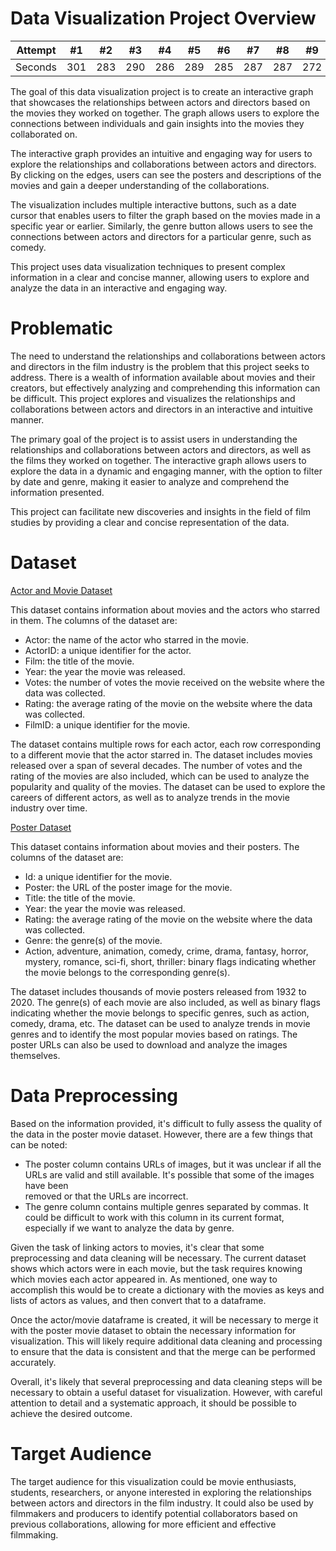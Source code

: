 # Data Visualization Project Overview


Attempt | #1 | #2 | #3 | #4 | #5 | #6 | #7 | #8 | #9 | #10 | #11
--- | --- | --- | --- |--- |--- |--- |--- |--- |--- |--- |---
Seconds | 301 | 283 | 290 | 286 | 289 | 285 | 287 | 287 | 272 | 276 | 269


The goal of this data visualization project is to create an interactive graph that showcases the relationships between actors and directors based on the movies they worked on together. The graph allows users to explore the connections between individuals and gain insights into the movies they collaborated on.

The interactive graph provides an intuitive and engaging way for users to explore the relationships and collaborations between actors and directors. By clicking on the edges, users can see the posters and descriptions of the movies and gain a deeper understanding of the collaborations.

The visualization includes multiple interactive buttons, such as a date cursor that enables users to filter the graph based on the movies made in a specific year or earlier. Similarly, the genre button allows users to see the connections between actors and directors for a particular genre, such as comedy.

This project uses data visualization techniques to present complex information in a clear and concise manner, allowing users to explore and analyze the data in an interactive and engaging way.

# Problematic

The need to understand the relationships and collaborations between actors and directors in the film industry is the problem that this project seeks to address. There is a wealth of information available about movies and their creators, but effectively analyzing and comprehending this information can be difficult. This project explores and visualizes the relationships and collaborations between actors and directors in an interactive and intuitive manner.

The primary goal of the project is to assist users in understanding the relationships and collaborations between actors and directors, as well as the films they worked on together. The interactive graph allows users to explore the data in a dynamic and engaging manner, with the option to filter by date and genre, making it easier to analyze and comprehend the information presented.

This project can facilitate new discoveries and insights in the field of film studies by providing a clear and concise representation of the data.

# Dataset
[Actor and Movie Dataset](https://github.com/KenjiTet/MA2-Kenji-Aymeric-Data-Viz/tree/main/Dataset/actorfilms.csv)

This dataset contains information about movies and the actors who starred in them. The columns of the dataset are:

  - Actor: the name of the actor who starred in the movie.
  - ActorID: a unique identifier for the actor.
  - Film: the title of the movie.
  - Year: the year the movie was released.
  - Votes: the number of votes the movie received on the website where the data was collected.
  - Rating: the average rating of the movie on the website where the data was collected.
  - FilmID: a unique identifier for the movie.
 
The dataset contains multiple rows for each actor, each row corresponding to a different movie that the actor starred in. The dataset includes movies released over     a span of several decades. The number of votes and the rating of the movies are also included, which can be used to analyze the popularity and quality of the movies. The dataset can be used to explore the careers of different actors, as well as to analyze trends in the movie industry over time.

[Poster Dataset](https://github.com/KenjiTet/MA2-Kenji-Aymeric-Data-Viz/tree/main/Dataset/duplicate_free_41K.csv)

This dataset contains information about movies and their posters. The columns of the dataset are:

  - Id: a unique identifier for the movie.
  - Poster: the URL of the poster image for the movie.
  - Title: the title of the movie.
  - Year: the year the movie was released.
  - Rating: the average rating of the movie on the website where the data was collected.
  - Genre: the genre(s) of the movie.
  - Action, adventure, animation, comedy, crime, drama, fantasy, horror, mystery, romance, sci-fi, short, thriller: binary flags indicating whether the movie belongs       to the corresponding genre(s).

The dataset includes thousands of movie posters released from 1932 to 2020. The genre(s) of each movie are also included, as well as binary flags indicating whether the movie belongs to specific genres, such as action, comedy, drama, etc. The dataset can be used to analyze trends in movie genres and to identify the most popular movies based on ratings. The poster URLs can also be used to download and analyze the images themselves.

# Data Preprocessing

Based on the information provided, it's difficult to fully assess the quality of the data in the poster movie dataset. However, there are a few things that can be noted:

  - The poster column contains URLs of images, but it was unclear if all the URLs are valid and still available. It's possible that some of the images have been    
    removed or that the URLs are incorrect.
  - The genre column contains multiple genres separated by commas. It could be difficult to work with this column in its current format, especially if we want to 
    analyze the data by genre.

Given the task of linking actors to movies, it's clear that some preprocessing and data cleaning will be necessary. The current dataset shows which actors were in each movie, but the task requires knowing which movies each actor appeared in. As mentioned, one way to accomplish this would be to create a dictionary with the movies as keys and lists of actors as values, and then convert that to a dataframe.

Once the actor/movie dataframe is created, it will be necessary to merge it with the poster movie dataset to obtain the necessary information for visualization. This will likely require additional data cleaning and processing to ensure that the data is consistent and that the merge can be performed accurately.

Overall, it's likely that several preprocessing and data cleaning steps will be necessary to obtain a useful dataset for visualization. However, with careful attention to detail and a systematic approach, it should be possible to achieve the desired outcome.

# Target Audience

The target audience for this visualization could be movie enthusiasts, students, researchers, or anyone interested in exploring the relationships between actors and directors in the film industry. It could also be used by filmmakers and producers to identify potential collaborators based on previous collaborations, allowing for more efficient and effective filmmaking.
